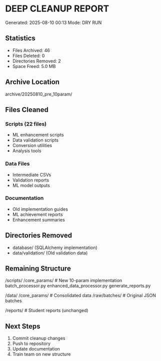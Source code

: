 
# DEEP CLEANUP REPORT
Generated: 2025-08-10 00:13
Mode: DRY RUN

## Statistics
- Files Archived: 46
- Files Deleted: 0
- Directories Removed: 2
- Space Freed: 5.0 MB

## Archive Location
archive/20250810_pre_10param/

## Files Cleaned
### Scripts (22 files)
- ML enhancement scripts
- Data validation scripts
- Conversion utilities
- Analysis tools

### Data Files
- Intermediate CSVs
- Validation reports
- ML model outputs

### Documentation
- Old implementation guides
- ML achievement reports
- Enhancement summaries

## Directories Removed
- database/ (SQLAlchemy implementation)
- data/validation/ (Old validation data)

## Remaining Structure
/scripts/
  /core_params/  # New 10-param implementation
  batch_processor.py
  enhanced_data_processor.py
  generate_reports.py

/data/
  /core_params/  # Consolidated data
  /raw/batches/  # Original JSON batches
  
/reports/  # Student reports (unchanged)

## Next Steps
1. Commit cleanup changes
2. Push to repository
3. Update documentation
4. Train team on new structure
